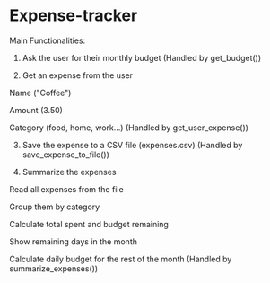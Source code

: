 # Expense-tracker
Main Functionalities:

1. Ask the user for their monthly budget
(Handled by get_budget())

2. Get an expense from the user

  Name ("Coffee")

  Amount (3.50)

  Category (food, home, work...)
  (Handled by get_user_expense())

3. Save the expense to a CSV file
  (expenses.csv)
  (Handled by save_expense_to_file())

4. Summarize the expenses

  Read all expenses from the file

  Group them by category

  Calculate total spent and budget remaining

  Show remaining days in the month

  Calculate daily budget for the rest of the month
  (Handled by summarize_expenses())
